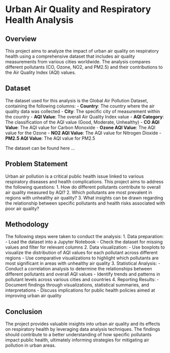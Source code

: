 # Urban Air Quality and Respiratory Health Analysis
## Overview 
This project aims to analyze the impact of urban air quality on respiratory health using a comprehensive dataset that includes air quality measurements from various cities worldwide. The analysis compares different pollutants (CO, Ozone, NO2, and PM2.5) and their contributions to the Air Quality Index (AQI) values.

## Dataset
The dataset used for this analysis is the Global Air Pollution Dataset, containing the following columns:
    - **Country**: The country where the air quality data was collected
    - **City**: The specific city of measurement within the country
    - **AQI Value**: The overall Air Quality Index value
    - **AQI Category**: The classification of the AQI value (Good, Moderate, Unhealthy)
    - **CO AQI Value**: The AQI value for Carbon Monoxide
    - **Ozone AQI Value**: The AQI value for the Ozone
    - **NO2 AQI Value**: The AQI value for Nitrogen Dioxide
    - **PM2.5 AQI Value**: The AQI value for PM2.5

  The dataset can be found here ...

  ## Problem Statement
  Urban air pollution is a critical public health issue linked to various respiratory diseases and health complications. This project aims to address the following questions:
    1. How do different pollutants contribute to overall air quality measured by AQI?
    2. Which pollutants are most prevalent in regions with unhealthy air quality?
    3. What insights can be drawn regarding the relationship between specific pollutants and health risks associated with poor air quality?

  ## Methodology
  The following steps were taken to conduct the analysis:
    1. Data preparation:
        - Load the dataset into a Jupyter Notebook
        - Check the dataset for missing values and filter for relevant columns
    2. Data visualization:
      - Use boxplots to visualize the distribution of AQI values for each pollutant across different regions
      - Use comparative visualizations to highlight which pollutants are most significant in areas with unhealthy air quality
    3. Statistical Analysis:
      - Conduct a correlation analysis to determine the relationships between different pollutants and overall AQI values
      - Identify trends and patterns in pollutant levels across various cities and countries
    4. Reporting Results:
      - Document findings through visualizations, statistical summaries, and interpretations
      - Discuss implications for public health policies aimed at improving urban air quality

  ## Conclusion
  The project provides valuable insights into urban air quality and its effects on respiratory health by leveraging data analysis techniques. The findings should contribute to a better understanding of how specific pollutants impact public health, ultimately informing strategies for mitigating air pollution in urban areas.
